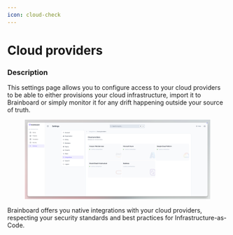 ```yaml
---
icon: cloud-check
---
```


# Cloud providers

### Description

This settings page allows you to configure access to your cloud providers to be able to either provisions your cloud infrastructure, import it to Brainboard or simply monitor it for any drift happening outside your source of truth.

<figure><img src="../../../.gitbook/assets/CleanShot 2025-04-11 at 18.24.26@2x.png" alt=""><figcaption></figcaption></figure>

Brainboard offers you native integrations with your cloud providers, respecting your security standards and best practices for Infrastructure-as-Code.
